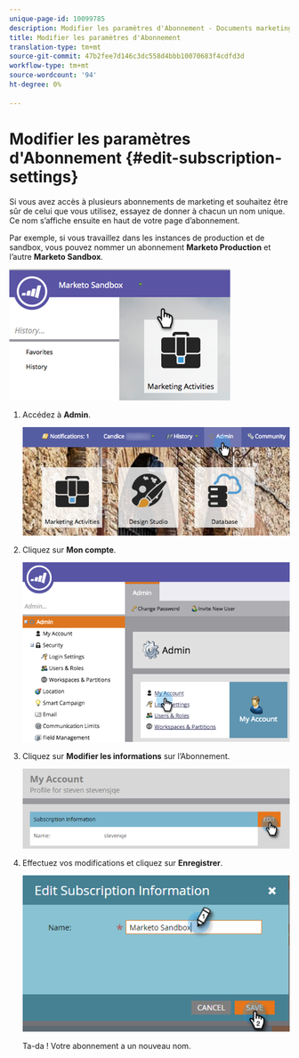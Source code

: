 ```yaml
---
unique-page-id: 10099785
description: Modifier les paramètres d'Abonnement - Documents marketing - Documentation du produit
title: Modifier les paramètres d'Abonnement
translation-type: tm+mt
source-git-commit: 47b2fee7d146c3dc558d4bbb10070683f4cdfd3d
workflow-type: tm+mt
source-wordcount: '94'
ht-degree: 0%

---
```



# Modifier les paramètres d&#39;Abonnement {#edit-subscription-settings}

Si vous avez accès à plusieurs abonnements de marketing et souhaitez être sûr de celui que vous utilisez, essayez de donner à chacun un nom unique. Ce nom s’affiche ensuite en haut de votre page d’abonnement.

Par exemple, si vous travaillez dans les instances de production et de sandbox, vous pouvez nommer un abonnement **Marketo Production** et l’autre **Marketo Sandbox**.

![](assets/image2016-4-8-14-3a34-3a28.png)

1. Accédez à **Admin**.

   ![](assets/adminhand-1.png)

1. Cliquez sur **Mon compte**.

   ![](assets/image2015-6-23-15-3a16-3a52.png)

1. Cliquez sur **Modifier les informations** sur l’Abonnement.

   ![](assets/image2016-5-24-10-3a34-3a32.png)

1. Effectuez vos modifications et cliquez sur **Enregistrer**.

   ![](assets/image2016-5-24-10-3a40-3a6.png)

   Ta-da ! Votre abonnement a un nouveau nom.

